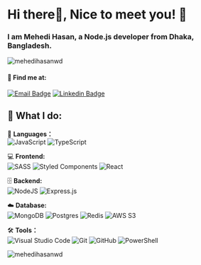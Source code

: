 <h1 align="left">Hi there👋, Nice to meet you! 💖</h1>
  <h3 align="left">I am Mehedi Hasan, a Node.js developer from Dhaka, Bangladesh.</h3>

  <p align="left"> <img
      src="https://komarev.com/ghpvc/?username=mehedihasanwd&label=Profile%20views&color=0e75b6&style=flat"
      alt="mehedihasanwd" /> </p>

  #### 📲 Find me at:

  [![Email
  Badge](https://img.shields.io/badge/Gmail-D14836?style=for-the-badge&logo=gmail&logoColor=white&link=mailto:hellomehediwd@gmail.com)](mailto:hellomehediwd@gmail.com)
  [![Linkedin
  Badge](https://img.shields.io/badge/linkedin-%230077B5.svg?style=for-the-badge&logo=linkedin&logoColor=white&link=https://www.linkedin.com/in/mehedihasanwd/)](https://www.linkedin.com/in/mehedihasanwd/)

  ## 💎 What I do:
 📄 <b>Languages：</b><br>
  ![JavaScript](https://img.shields.io/badge/javascript-%23323330.svg?style=for-the-badge&logo=javascript&logoColor=%23F7DF1E)
  ![TypeScript](https://img.shields.io/badge/typescript-%23007ACC.svg?style=for-the-badge&logo=typescript&logoColor=white)

 💻 <b> Frontend:
  </b><br>![SASS](https://img.shields.io/badge/SASS-hotpink.svg?style=for-the-badge&logo=SASS&logoColor=white)
  ![Styled
  Components](https://img.shields.io/badge/styled--components-DB7093?style=for-the-badge&logo=styled-components&logoColor=white)
  ![React](https://img.shields.io/badge/react-%2320232a.svg?style=for-the-badge&logo=react&logoColor=%2361DAFB)

 🗄 <b> Backend: </b><br>
  ![NodeJS](https://img.shields.io/badge/node.js-6DA55F?style=for-the-badge&logo=node.js&logoColor=white)
  ![Express.js](https://img.shields.io/badge/express.js-%23404d59.svg?style=for-the-badge&logo=express&logoColor=%2361DAFB)

 ☁️ <b>Database: </b><br>
  ![MongoDB](https://img.shields.io/badge/MongoDB-%234ea94b.svg?style=for-the-badge&logo=mongodb&logoColor=white)
  ![Postgres](https://img.shields.io/badge/postgres-%23316192.svg?style=for-the-badge&logo=postgresql&logoColor=white)
  ![Redis](https://img.shields.io/badge/redis-%23DD0031.svg?style=for-the-badge&logo=redis&logoColor=white)
  ![AWS S3](https://img.shields.io/badge/AWS-%23FF9900.svg?style=for-the-badge&logo=amazon-aws&logoColor=white)

 🛠️ <b>Tools：</b><br> ![Visual Studio Code](https://img.shields.io/badge/Visual%20Studio%20Code-0078d7.svg?style=for-the-badge&logo=visual-studio-code&logoColor=white)
  ![Git](https://img.shields.io/badge/git-%23F05033.svg?style=for-the-badge&logo=git&logoColor=white)
  ![GitHub](https://img.shields.io/badge/github-%23121011.svg?style=for-the-badge&logo=github&logoColor=white)
  ![PowerShell](https://img.shields.io/badge/PowerShell-%235391FE.svg?style=for-the-badge&logo=powershell&logoColor=white)




  <p><img align="center"
      src="https://github-readme-stats.vercel.app/api/top-langs?username=mehedihasanwd&show_icons=true&locale=en&layout=compact"
      alt="mehedihasanwd" /></p>
